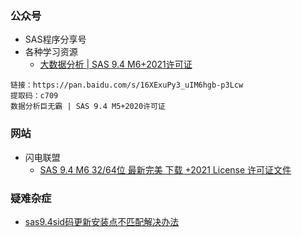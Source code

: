 
### 公众号
- SAS程序分享号
- 各种学习资源
    - [大数据分析 | SAS 9.4 M6+2021许可证](https://mp.weixin.qq.com/s/GGknrlNaT8hLo8FYqT4ZKw)
```
链接：https://pan.baidu.com/s/16XExuPy3_uIM6hgb-p3Lcw 
提取码：c709 
数据分析巨无霸 | SAS 9.4 M5+2020许可证
```

### 网站
- 闪电联盟
    - [SAS 9.4 M6 32/64位 最新完美 下载 +2021 License 许可证文件](http://bbs.sdbeta.com/read-htm-tid-568515.html)

### 疑难杂症
- [sas9.4sid码更新安装点不匹配解决办法](https://bbs.pinggu.org/forum.php?mod=viewthread&tid=4458938&page=1&extra=#pid34934509)






